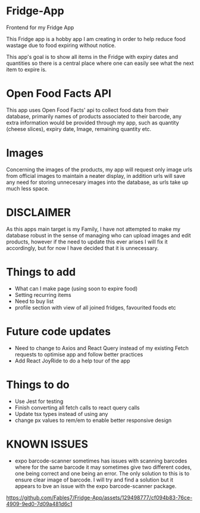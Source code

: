 # Fridge-App
Frontend for my Fridge App

This Fridge app is a hobby app I am creating in order to help reduce food wastage due to food expiring without notice.

This app's goal is to show all items in the Fridge with expiry dates and quantities so there is a central place where one can easily see what the next item 
to expire is.

# Open Food Facts API
This app uses Open Food Facts' api to collect food data from their database, primarily names of products associated to their barcode, any extra information would 
be provided through my app, such as quantity (cheese slices), expiry date, Image, remaining quantity etc.

# Images
Concerning the images of the products, my app will request only image urls from official images to maintain a neater display, in addition urls will save any need for storing unnecesary 
images into the database, as urls take up much less space.

# DISCLAIMER
As this apps main target is my Family, I have not attempted to make my database robust in the sense of managing who can upload images and edit products, however if the need to update this ever arises I will fix it accordingly, but for now I have decided that it is unnecessary.

# Things to add
- What can I make page (using soon to expire food)
- Setting recurring items
- Need to buy list
- profile section with view of all joined fridges, favourited foods etc
  
# Future code updates
- Need to change to Axios and React Query instead of my existing Fetch requests to optimise app and follow better practices
- Add React JoyRide to do a help tour of the app

# Things to do
- Use Jest for testing
- Finish converting all fetch calls to react query calls
- Update tsx types instead of using any
- change px values to rem/em to enable better responsive design

# KNOWN ISSUES
- expo barcode-scanner sometimes has issues with scanning barcodes where for the same barcode it may sometimes give two different codes, one being correct and one being an error. The only solution to this is to ensure clear image of barcode. I will try and find a solution but it appears to bve an issue with the expo barcode-scanner package.


https://github.com/Fables7/Fridge-App/assets/129498777/cf094b83-76ce-4909-9ed0-7d09a481d6c1

